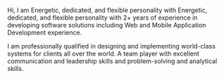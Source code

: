 Hi, 
I am Energetic, dedicated, and flexible personality with Energetic, dedicated, 
and flexible personality with 2+ years of experience in developing software 
solutions including Web and Mobile Application Development experience. 

I am professionally qualified in designing and implementing world-class systems for clients all over the world. 
A team player with excellent communication and leadership skills and problem-solving and analytical skills. 

